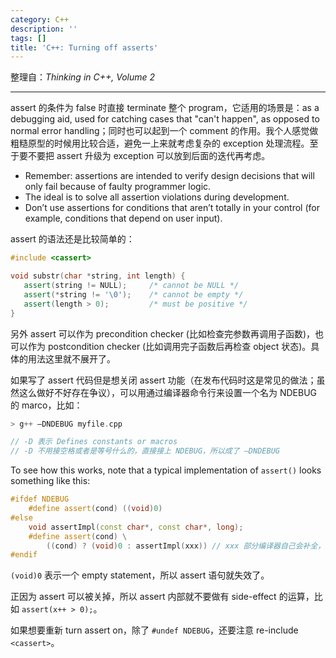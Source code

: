 ```yaml
---
category: C++
description: ''
tags: []
title: 'C++: Turning off asserts'
---
```


整理自：_Thinking in C++, Volume 2_

-----

assert 的条件为 false 时直接 terminate 整个 program，它适用的场景是：as a debugging aid, used for catching cases that "can't happen", as opposed to normal error handling；同时也可以起到一个 comment 的作用。我个人感觉做粗糙原型的时候用比较合适，避免一上来就考虑复杂的 exception 处理流程。至于要不要把 assert 升级为 exception 可以放到后面的迭代再考虑。 

- Remember: assertions are intended to verify design decisions that will only fail because of faulty programmer logic. 
- The ideal is to solve all assertion violations during development. 
- Don’t use assertions for conditions that aren’t totally in your control (for example, conditions that depend on user input).

assert 的语法还是比较简单的：

```cpp
#include <cassert>

void substr(char *string, int length) {
   assert(string != NULL);     /* cannot be NULL */
   assert(*string != '\0');    /* cannot be empty */
   assert(length > 0);         /* must be positive */
}
```

另外 assert 可以作为 precondition checker (比如检查完参数再调用子函数)，也可以作为 postcondition checker (比如调用完子函数后再检查 object 状态)。具体的用法这里就不展开了。

如果写了 assert 代码但是想关闭 assert 功能（在发布代码时这是常见的做法；虽然这么做好不好存在争议），可以用通过编译器命令行来设置一个名为 NDEBUG 的 marco，比如：

```cpp
> g++ –DNDEBUG myfile.cpp 

// -D 表示 Defines constants or macros
// -D 不用接空格或者是等号什么的，直接接上 NDEBUG，所以成了 –DNDEBUG
```

To see how this works, note that a typical implementation of `assert()` looks something like this:

```cpp
#ifdef NDEBUG
	#define assert(cond) ((void)0)
#else
	void assertImpl(const char*, const char*, long);
	#define assert(cond) \
		((cond) ? (void)0 : assertImpl(xxx)) // xxx 部分编译器自己会补全，这里我们不考虑
#endif
```

`(void)0` 表示一个 empty statement，所以 assert 语句就失效了。

正因为 assert 可以被关掉，所以 assert 内部就不要做有 side-effect 的运算，比如 `assert(x++ > 0);`。

如果想要重新 turn assert on，除了 `#undef NDEBUG`，还要注意 re-include `<cassert>`。